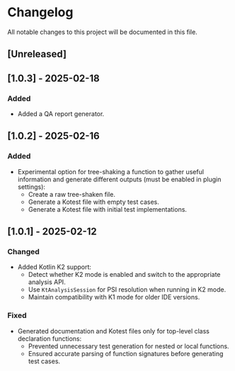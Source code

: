 <!-- Keep a Changelog guide -> https://keepachangelog.com -->

# Changelog

All notable changes to this project will be documented in this file.

## [Unreleased]

## [1.0.3] - 2025-02-18

### Added

- Added a QA report generator.

## [1.0.2] - 2025-02-16

### Added

- Experimental option for tree-shaking a function to gather useful information and generate different outputs (must be
  enabled in plugin settings):
  - Create a raw tree-shaken file.
  - Generate a Kotest file with empty test cases.
  - Generate a Kotest file with initial test implementations.

## [1.0.1] - 2025-02-12

### Changed

- Added Kotlin K2 support:
  - Detect whether K2 mode is enabled and switch to the appropriate analysis API.
  - Use `KtAnalysisSession` for PSI resolution when running in K2 mode.
  - Maintain compatibility with K1 mode for older IDE versions.

### Fixed

- Generated documentation and Kotest files only for top-level class declaration functions:
  - Prevented unnecessary test generation for nested or local functions.
  - Ensured accurate parsing of function signatures before generating test cases.
